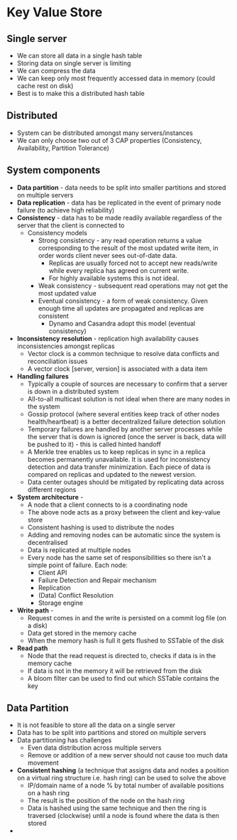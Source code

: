 # Key Value Store

## Single server

- We can store all data in a single hash table
- Storing data on single server is limiting
- We can compress the data
- We can keep only most frequently accessed data in memory (could cache rest on disk)
- Best is to make this a distributed hash table

## Distributed

- System can be distributed amongst many servers/instances
- We can only choose two out of 3 CAP properties (Consistency, Availability, Partition Tolerance)

## System components

- **Data partition** - data needs to be split into smaller partitions and stored on multiple servers
- **Data replication** - data has be replicated in the event of primary node failure (to achieve high reliability)
- **Consistency** - data has to be made readily available regardless of the server that the client is connected to
    - Consistency models
        - Strong consistency - any read operation returns a value corresponding to the result of the most updated write item, in order words client never sees out-of-date data. 
            - Replicas are usually forced not to accept new reads/write while every replica has agreed on current write. 
            - For highly available systems this is not ideal.
        - Weak consistency - subsequent read operations may not get the most updated value
        - Eventual consistency - a form of weak consistency. Given enough time all updates are propagated and replicas are consistent
            - Dynamo and Casandra adopt this model (eventual consistency)
- **Inconsistency resolution** - replication high availability causes inconsistencies amongst replicas
    - Vector clock is a common technique to resolve data conflicts and reconciliation issues
    - A vector clock [server, version] is associated with a data item
- **Handling failures**
    - Typically a couple of sources are necessary to confirm that a server is down in a distributed system
    - All-to-all multicast solution is not ideal when there are many nodes in the system
    - Gossip protocol (where several entities keep track of other nodes health/heartbeat) is a better decentralized failure detection solution
    - Temporary failures are handled by another server processes while the server that is down is ignored (once the server is back, data will be pushed to it) - this is called hinted handoff
    - A Merkle tree enables us to keep replicas in sync in a replica becomes permanently unavailable. It is used for inconsistency detection and data transfer minimization. Each piece of data is compared on replicas and updated to the newest version. 
    - Data center outages should be mitigated by replicating data across different regions
- **System architecture** - 
    - A node that a client connects to is a coordinating node
    - The above node acts as a proxy between the client and key-value store
    - Consistent hashing is used to distribute the nodes
    - Adding and removing nodes can be automatic since the system is decentralised
    - Data is replicated at multiple nodes
    - Every node has the same set of responsibilities so there isn't a simple point of failure. Each node: 
        - Client API 
        - Failure Detection and Repair mechanism
        - Replication
        - (Data) Conflict Resolution
        - Storage engine
- **Write path** - 
    - Request comes in and the write is persisted on a commit log file (on a disk)
    - Data get stored in the memory cache
    - When the memory hash is full it gets flushed to SSTable of the disk
- **Read path**
    - Node that the read request is directed to, checks if data is in the memory cache
    - If data is not in the memory it will be retrieved from the disk
    - A bloom filter can be used to find out which SSTable contains the key

## Data Partition

- It is not feasible to store all the data on a single server
- Data has to be split into partitions and stored on multiple servers
- Data partitioning has challenges
    - Even data distribution across multiple servers
    - Remove or addition of a new server should not cause too much data  movement
- **Consistent hashing** (a technique that assigns data and nodes a position on
a virtual ring structure i.e. hash ring) can be used to solve the above
    - IP/domain name of a node % by total number of available positions on a hash ring
    - The result is the position of the node on the hash ring
    - Data is hashed using the same technique and then the ring is traversed (clockwise) until
    a node is found where the data is then stored
- 